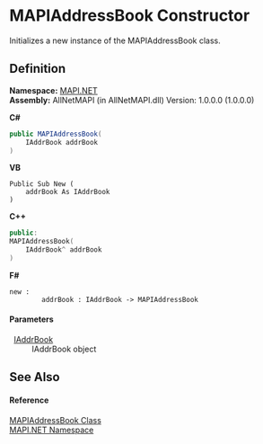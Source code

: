 # MAPIAddressBook Constructor


Initializes a new instance of the MAPIAddressBook class.



## Definition
**Namespace:** <a href="5bef4637-66f8-16d4-e5f4-4d0da57a1538.md">MAPI.NET</a>  
**Assembly:** AllNetMAPI (in AllNetMAPI.dll) Version: 1.0.0.0 (1.0.0.0)

**C#**
``` C#
public MAPIAddressBook(
	IAddrBook addrBook
)
```
**VB**
``` VB
Public Sub New ( 
	addrBook As IAddrBook
)
```
**C++**
``` C++
public:
MAPIAddressBook(
	IAddrBook^ addrBook
)
```
**F#**
``` F#
new : 
        addrBook : IAddrBook -> MAPIAddressBook
```



#### Parameters
<dl><dt>  <a href="3e0ae0ab-2ec1-3cb4-6c4f-5d6faee00a6e.md">IAddrBook</a></dt><dd>IAddrBook object</dd></dl>

## See Also


#### Reference
<a href="039f2a40-3232-755a-8642-c2f615c80c69.md">MAPIAddressBook Class</a>  
<a href="5bef4637-66f8-16d4-e5f4-4d0da57a1538.md">MAPI.NET Namespace</a>  
